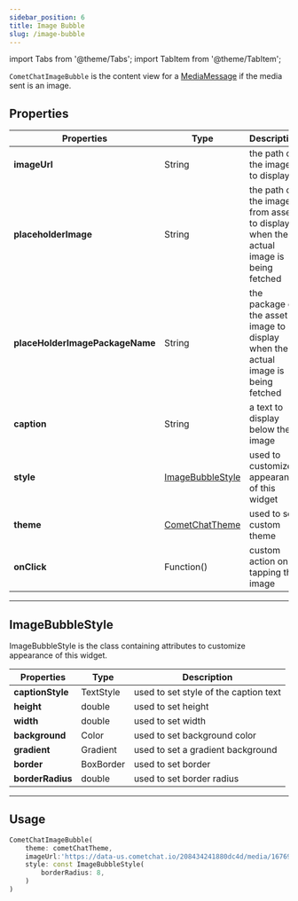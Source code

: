 ```yaml
---
sidebar_position: 6
title: Image Bubble
slug: /image-bubble
---
```

import Tabs from '@theme/Tabs';
import TabItem from '@theme/TabItem';

`CometChatImageBubble` is the content view for a [MediaMessage](/sdk/flutter/send-message#media-message) if the media sent is an image.

## Properties

| Properties | Type | Description | 
| ---- | ---- | ---- | 
| **imageUrl** | String | the path of the image to display | 
| **placeholderImage** | String | the path of the image from assets to display when the actual image is being fetched | 
| **placeHolderImagePackageName** | String | the package of the asset image to display when the actual image is being fetched | 
| **caption** | String | a text to display below the image | 
| **style** | [ImageBubbleStyle](/ui-kit/flutter/image-bubble#imagebubblestyle) | used to customize appearance of this widget | 
| **theme** | [CometChatTheme](/ui-kit/flutter/theme) | used to set custom theme | 
| **onClick** | Function() | custom action on tapping the image | 

---

## ImageBubbleStyle

 ImageBubbleStyle is the class containing attributes to customize appearance of this widget.

| Properties | Type | Description | 
| ---- | ---- | ---- | 
| **captionStyle** | TextStyle | used to set style of the caption text | 
| **height** | double | used to set height | 
| **width** | double | used to set width | 
| **background** | Color | used to set background color | 
| **gradient** | Gradient | used to set a gradient background | 
| **border** | BoxBorder | used to set border | 
| **borderRadius** | double | used to set border radius | 

---

## Usage

<Tabs>

<TabItem value="Dart" label="Dart">

```dart
CometChatImageBubble(
    theme: cometChatTheme,
    imageUrl:'https://data-us.cometchat.io/208434241880dc4d/media/1676951632_1179067617_0bb4ab5734e38db8b6fce07a5a912b84.jpg',,
    style: const ImageBubbleStyle(
        borderRadius: 8,
    )
)
```

</TabItem>

</Tabs>


